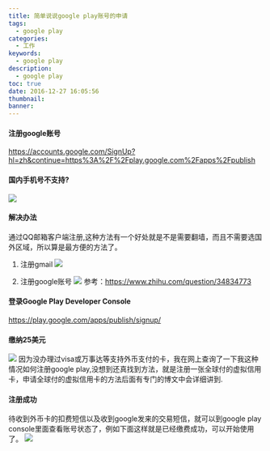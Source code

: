 ```yaml
---
title: 简单说说google play账号的申请
tags:
  - google play
categories:
  - 工作
keywords:
  - google play
description:
  - google play
toc: true
date: 2016-12-27 16:05:56
thumbnail:
banner:
---
```


#### 注册google账号
https://accounts.google.com/SignUp?hl=zh&continue=https%3A%2F%2Fplay.google.com%2Fapps%2Fpublish

#### 国内手机号不支持?
![](http://7xtlfa.com1.z0.glb.clouddn.com/%E5%9B%BD%E5%86%85%E6%89%8B%E6%9C%BA%E4%B8%8D%E6%94%AF%E6%8C%81.jpg)

#### 解决办法
通过QQ邮箱客户端注册,这种方法有一个好处就是不是需要翻墙，而且不需要选国外区域，所以算是最方便的方法了。
1. 注册gmail
![](http://7xtlfa.com1.z0.glb.clouddn.com/qq%E9%82%AE%E7%AE%B1%E6%B3%A8%E5%86%8Cgmail.png)

2. 注册google账号
![](http://7xtlfa.com1.z0.glb.clouddn.com/qq%E9%82%AE%E7%AE%B1_gmail_1.png)
参考：https://www.zhihu.com/question/34834773

#### 登录Google Play Developer Console
https://play.google.com/apps/publish/signup/

#### 缴纳25美元
![](http://7xtlfa.com1.z0.glb.clouddn.com/google%20play.png)
因为没办理过visa或万事达等支持外币支付的卡，我在网上查询了一下我这种情况如何注册google play,没想到还真找到方法，就是注册一张全球付的虚拟信用卡，申请全球付的虚拟信用卡的方法后面有专门的博文中会详细讲到.

#### 注册成功
待收到外币卡的扣费短信以及收到google发来的交易短信，就可以到google play console里面查看账号状态了，例如下面这样就是已经缴费成功，可以开始使用了。
![](http://7xtlfa.com1.z0.glb.clouddn.com/google%20play3.png)
